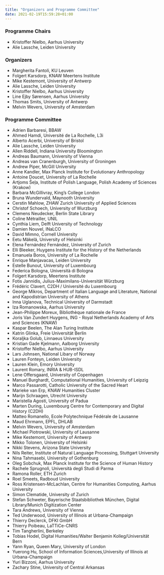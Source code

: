 ```yaml
---
title: "Organizers and Programme Committee"
date: 2021-02-19T15:59:28+01:00
---
```


### Programme Chairs
- Kristoffer Nielbo, Aarhus University
- Alie Lassche, Leiden University

### Organizers
- Margherita Fantoli, KU Leuven
- Folgert Karsdorp, KNAW Meertens Institute
- Mike Kestemont, University of Antwerp
- Alie Lassche, Leiden University
- Kristoffer Nielbo, Aarhus University
- Line Ejby Sørensen, Aarhus University
- Thomas Smits, University of Antwerp
- Melvin Wevers, University of Amsterdam

### Programme Committee
- Adrien Barbaresi, BBAW
- Ahmed Hamdi, Université de La Rochelle, L3i
- Alberto Acerbi, University of Bristol
- Alie Lassche, Leiden University
- Allen Riddell, Indiana University Bloomington
- Andreas Baumann, University of Vienna
- Andreas van Cranenburgh, University of Groningen
- Andrew Piper, McGill University
- Anne Kandler, Max Planck Institute for Evolutionary Anthropology
- Antoine Doucet, University of La Rochelle
- Artjoms Šeļa, Institute of Polish Language, Polish Academy of Sciences (Krakow)
- Barbara McGillivray, King’s College London
- Bruna Wundervald, Maynooth University
- Cerstin Mahlow, ZHAW Zurich University of Applied Sciences
- Christof Schoech, University of Wurzburg
- Clemens Neudecker, Berlin State Library
- Coline Métrailler, UNIL
- Cynthia Liem, Delft University of Technology
- Damien Nouvel, INaLCO
- David Mimno, Cornell University
- Eetu Mäkelä, University of Helsinki
- Elena Fernández Fernández, University of Zurich
- Elli Bleeker, Huygens Institute for the History of the Netherlands
- Emanuela Boros, University of La Rochelle
- Enrique Manjavacas, Leiden University
- Estelle Bunout, University of Luxembourg
- Federica Bologna, Università di Bologna
- Folgert Karsdorp, Meertens Institute
- Fotis Jannidis, Julius-Maximilans-Universität Würzburg
- Frédéric Clavert, C2DH / Université du Luxembourg
- George Mikros, Department of Italian Language and Literature, National and Kapodistrian University of Athens
- Inna Uglanova, Technical University of Darmstadt
- Iza Romanowska, Aarhus University
- Jean-Philippe Moreux, Bibliothèque nationale de France
- Joris Van Zundert Huygens, ING - Royal Netherlands Academy of Arts and Sciences (KNAW)
- Kaspar Beelen, The Alan Turing Institute
- Katrin Glinka, Freie Universität Berlin
- Koraljka Golub, Linnaeus University
- Kristian Gade Kjelmann, Aalborg University
- Kristoffer Nielbo, Aarhus University
- Lars Johnsen, National Libary of Norway
- Lauren Fonteyn, Leiden University
- Lauren Klein, Emory University
- Laurent Romary, INRIA & HUB-ISDL
- Lene Offersgaard, University of Copenhagen
- Manuel Burghardt, Computational Humanities, University of Leipzig
- Marco Passarotti, Catholic University of the Sacred Heart
- Marieke van Erp, KNAW Humanities Cluster
- Marijn Schraagen, Utrecht University
- Maristella Agosti, University of Padua
- Marten During, Luxembourg Centre for Contemporary and Digital History (C2DH)
- Matteo Romanello, Ecole Polytechnique Fédérale de Lausanne
- Maud Ehrmann, EPFL, DHLAB
- Melvin Wevers, University of Amsterdam
- Michael Piotrowski, University of Lausanne
- Mike Kestemont, University of Antwerp
- Mikko Tolonen, University of Helsinki
- Nikki Stevens, Arizona State University
- Nils Reiter, Institute of Natural Language Processing, Stuttgart University
- Nina Tahmasebi, University of Gothenburg
- Oleg Sobchuk, Max Planck Institute for the Science of Human History
- Rachele Sprugnoli, Università degli Studi di Parma
- Ramona Roller, ETH Zurich
- Roel Smeets, Radboud University
- Ross Kristensen-McLachlan, Centre for Humanities Computing, Aarhus University
- Simon Clematide, University of Zurich
- Stefan Schweter, Bayerische Staatsbibliothek München, Digital Library/Munich Digitization Center
- Tara Andrews, University of Vienna
- Ted Underwood, University of Illinois at Urbana-Champaign
- Thierry Declerck, DFKI GmbH
- Thierry Poibeau, LaTTiCe-CNRS
- Tim Tangherlini, Berkeley
- Tobias Hodel, Digital Humanities/Walter Benjamin Kolleg/Universität Bern
- Yann Ryan, Queen Mary, University of London
- Yuerong Hu, School of Information Sciences,University of Illinois at Urbana-Champaign
- Yuri Bizzoni, Aarhus University
- Zachary Stine, University of Central Arkansas
